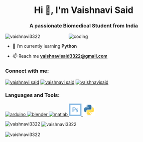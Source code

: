 <h1 align="center">Hi 👋, I'm Vaishnavi Said</h1>
<h3 align="center">A passionate Biomedical Student from India</h3>
<img align="right" width=300 alt="coding" src="https://encrypted-tbn0.gstatic.com/images?q=tbn:ANd9GcQ2K3qpz2MQktLECjam2mjhc2BX34GroTaO6A&usqp=CAU"
     
<p align="left"> <img src="https://komarev.com/ghpvc/?username=vaishnavi3322&label=Profile%20views&color=0e75b6&style=flat" alt="vaishnavi3322" /> </p>

- 🌱 I’m currently learning **Python**

- 📫 Reach me **vaishnavisaid3322@gmail.com**

<h3 align="left">Connect with me:</h3>
<p align="left">
<a href="https://linkedin.com/in/vaishnavi said" target="blank"><img align="center" src="https://raw.githubusercontent.com/rahuldkjain/github-profile-readme-generator/master/src/images/icons/Social/linked-in-alt.svg" alt="vaishnavi said" height="30" width="40" /></a>
<a href="https://kaggle.com/vaishnavi_said" target="blank"><img align="center" src="https://raw.githubusercontent.com/rahuldkjain/github-profile-readme-generator/master/src/images/icons/Social/kaggle.svg" alt="vaishnavi said" height="30" width="40" /></a>
<a href="https://instagram.com/vaishnavisaid" target="blank"><img align="center" src="https://raw.githubusercontent.com/rahuldkjain/github-profile-readme-generator/master/src/images/icons/Social/instagram.svg" alt="vaishnavisaid" height="30" width="40" /></a>
</p>

<h3 align="left">Languages and Tools:</h3>
<p align="left"> <a href="https://www.arduino.cc/" target="_blank" rel="noreferrer"> <img src="https://cdn.worldvectorlogo.com/logos/arduino-1.svg" alt="arduino" width="40" height="40"/> </a> <a href="https://www.blender.org/" target="_blank" rel="noreferrer"> <img src="https://download.blender.org/branding/community/blender_community_badge_white.svg" alt="blender" width="40" height="40"/> </a> <a href="https://www.mathworks.com/" target="_blank" rel="noreferrer"> <img src="https://upload.wikimedia.org/wikipedia/commons/2/21/Matlab_Logo.png" alt="matlab" width="40" height="40"/> </a> <a href="https://www.photoshop.com/en" target="_blank" rel="noreferrer"> <img src="https://raw.githubusercontent.com/devicons/devicon/master/icons/photoshop/photoshop-line.svg" alt="photoshop" width="40" height="40"/> </a> <a href="https://www.python.org" target="_blank" rel="noreferrer"> <img src="https://raw.githubusercontent.com/devicons/devicon/master/icons/python/python-original.svg" alt="python" width="40" height="40"/> </a> </p>

<p><img align="left" src="https://github-readme-stats.vercel.app/api/top-langs?username=vaishnavi3322&show_icons=true&locale=en&layout=compact" alt="vaishnavi3322" /></p>

<p>&nbsp;<img align="center" src="https://github-readme-stats.vercel.app/api?username=vaishnavi3322&show_icons=true&locale=en" alt="vaishnavi3322" /></p>

<p><img align="center" src="https://github-readme-streak-stats.herokuapp.com/?user=vaishnavi3322&" alt="vaishnavi3322" /></p>

